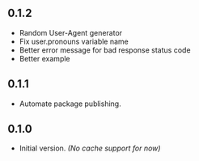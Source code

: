 ## 0.1.2

- Random User-Agent generator
- Fix user.pronouns variable name
- Better error message for bad response status code
- Better example

## 0.1.1

- Automate package publishing.

## 0.1.0

- Initial version. *(No cache support for now)*
